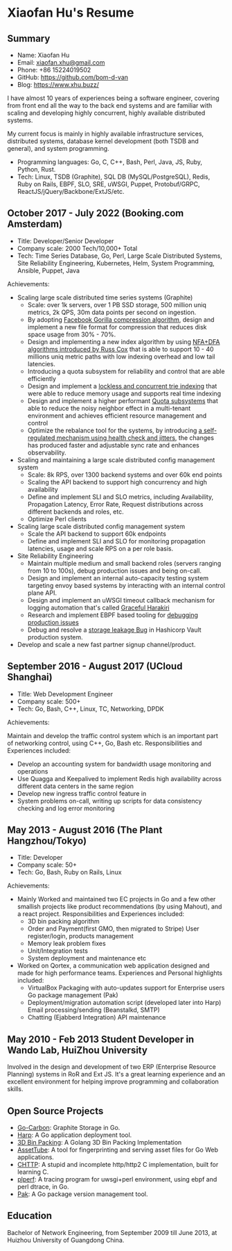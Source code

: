 # Xiaofan Hu's Resume

## Summary

* Name: Xiaofan Hu
* Email: xiaofan.xhu@gmail.com
* Phone: +86 15224019502
* GitHub: https://github.com/bom-d-van
* Blog: https://www.xhu.buzz/

I have almost 10 years of experiences being a software engineer, covering from front end all the way to the back end systems and are familiar with scaling and developing highly concurrent, highly available distributed systems.

My current focus is mainly in highly available infrastructure services, distributed systems, database kernel development (both TSDB and general), and system programming.

* Programming languages: Go, C, C++, Bash, Perl, Java, JS, Ruby, Python, Rust.
* Tech: Linux, TSDB (Graphite), SQL DB (MySQL/PostgreSQL), Redis, Ruby on Rails, EBPF, SLO, SRE, uWSGI, Puppet, Protobuf/GRPC, ReactJS/jQuery/Backbone/ExtJS/etc.

## October 2017 - July 2022 (Booking.com Amsterdam)

* Title: Developer/Senior Developer
* Company scale: 2000 Tech/10,000+ Total
* Tech: Time Series Database, Go, Perl, Large Scale Distributed Systems, Site Reliability Engineering, Kubernetes, Helm, System Programming, Ansible, Puppet, Java

Achievements:

* Scaling large scale distributed time series systems (Graphite)
  * Scale: over 1k servers, over 1 PB SSD storage, 500 million uniq metrics, 2k QPS, 30m data points per second on ingestion.
  * By adopting [Facebook Gorilla compression algorithm](https://www.vldb.org/pvldb/vol8/p1816-teller.pdf), design and implement a new file format for compression that reduces disk space usage from 30% - 70%.
  * Design and implementing a new index algorithm by using [NFA+DFA algorithms introduced by Russ Cox](https://swtch.com/~rsc/regexp/regexp1.html) that is able to support 10 - 40 millions uniq metric paths with low indexing overhead and low tail latencies.
  * Introducing a quota subsystem for reliability and control that are able efficiently
  * Design and implement a [lockless and concurrent trie indexing](https://www.xhu.buzz/ctrie/ctrie.html) that were able to reduce memory usage and supports real time indexing
  * Design and implement a higher performant [Quota subsystems](https://github.com/go-graphite/go-carbon/pull/420) that able to reduce the noisy neighbor effect in a multi-tenant environment and achieves efficient resource management and control
  * Optimize the rebalance tool for the systems, by introducing [a self-regulated mechanism using health check and jitters](https://github.com/go-graphite/buckytools/pull/26), the changes has produced faster and adjustable sync rate and enhances observability.
* Scaling and maintaining a large scale distributed config management system
  * Scale: 8k RPS, over 1300 backend systems and over 60k end points
  * Scaling the API backend to support high concurrency and high availability
  * Define and implement SLI and SLO metrics, including Availability, Propagation Latency, Error Rate, Request distributions across different backends and roles, etc.
  * Optimize Perl clients
* Scaling large scale distributed config management system
  * Scale the API backend to support 60k endpoints
  * Define and implement SLI and SLO for monitoring propagation latencies, usage and scale RPS on a per role basis.
* Site Reliability Engineering
  * Maintain multiple medium and small backend roles (servers ranging from 10 to 100s), debug production issues and being on-call.
  * Design and implement an internal auto-capacity testing system targeting envoy based systems by interacting with an internal control plane API.
  * Design and implement an uWSGI timeout callback mechanism for logging automation that's called [Graceful Harakiri](https://github.com/unbit/uwsgi/pull/2212)
  * Research and implement EBPF based tooling for [debugging production issues](https://www.xhu.buzz/bpftrace/debug_osq_lock.html)
  * Debug and resolve a [storage leakage Bug](https://github.com/hashicorp/vault/issues/11178) in Hashicorp Vault production system.
* Develop and scale a new fast partner signup channel/product.

## September 2016 - August 2017 (UCloud Shanghai)

* Title: Web Development Engineer
* Company scale: 500+
* Tech: Go, Bash, C++, Linux, TC, Networking, DPDK

Achievements:

Maintain and develop the traffic control system which is an important part of networking control, using C++,
Go, Bash etc. Responsibilities and Experiences included:

* Develop an accounting system for bandwidth usage monitoring and operations
* Use Quagga and Keepalived to implement Redis high availability across different data centers in the same region
* Develop new ingress traffic control feature in
* System problems on-call, writing up scripts for data consistency checking and log error monitoring

## May 2013 - August 2016 (The Plant Hangzhou/Tokyo)

* Title: Developer
* Company scale: 50+
* Tech: Go, Bash, Ruby on Rails, Linux

Achievements:

* Mainly Worked and maintained two EC projects in Go and a few other smallish projects like product recommendations (by using Mahout), and a react project. Responsibilities and Experiences included:
  * 3D bin packing algorithm
  * Order and Payment(first GMO, then migrated to Stripe) User register/login, products management
  * Memory leak problem fixes
  * Unit/Integration tests
  * System deployment and maintenance etc
* Worked on Qortex, a communication web application designed and made for high performance teams. Experiences and Personal highlights included:
  * VirtualBox Packaging with auto-updates support for Enterprise users Go package management (Pak)
  * Deployment/migration automation script (developed later into Harp) Email processing/sending (Beanstalkd, SMTP)
  * Chatting (Ejabberd Integration) API maintenance

## May 2010 - Feb 2013 Student Developer in Wando Lab, HuiZhou University

Involved in the design and development of two ERP (Enterprise Resource Planning) systems in RoR and Ext JS. It's a great learning experience and an excellent environment for helping improve programming and collaboration skills.

## Open Source Projects

* [Go-Carbon](https://github.com/go-graphite/go-carbon): Graphite Storage in Go.
* [Harp](https://github.com/bom-d-van/harp): A Go application deployment tool.
* [3D Bin Packing](https://github.com/bom-d-van/binpacking): A Golang 3D Bin Packing Implementation
* [AssetTube](https://github.com/theplant/assettube): A tool for fingerprinting and serving asset files for Go Web applications.
* [CHTTP](https://github.com/bom-d-van/chttp): A stupid and incomplete http/http2 C implementation, built for learning C.
* [plperf](https://github.com/bom-d-van/plperf): A tracing program for uwsgi+perl environment, using ebpf and perl dtrace, in Go.
* [Pak](https://github.com/theplant/pak): A Go package version management tool.

## Education

Bachelor of Network Engineering, from September 2009 till June 2013, at Huizhou University of Guangdong China.
